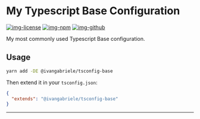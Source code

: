# My Typescript Base Configuration

[![img-license]][lnk-license] [![img-npm]][lnk-npm] [![img-github]][lnk-github]

My most commonly used Typescript Base configuration.

## Usage

```sh
yarn add -DE @ivangabriele/tsconfig-base
```

Then extend it in your `tsconfig.json`:

```json
{
  "extends": "@ivangabriele/tsconfig-base"
}
```

---

[img-github]: https://img.shields.io/github/workflow/status/ivangabriele/tsconfig/Check/main?style=flat-square
[img-license]: https://img.shields.io/github/license/ivangabriele/tsconfig?style=flat-square
[img-npm]: https://img.shields.io/npm/v/@ivangabriele/tsconfig-base?style=flat-square
[lnk-github]: https://github.com/ivangabriele/tsconfig/actions?query=branch%3Amain++
[lnk-license]: https://github.com/ivangabriele/tsconfig/blob/main/packages/base/LICENSE
[lnk-npm]: https://www.npmjs.com/package/@ivangabriele/tsconfig-base
